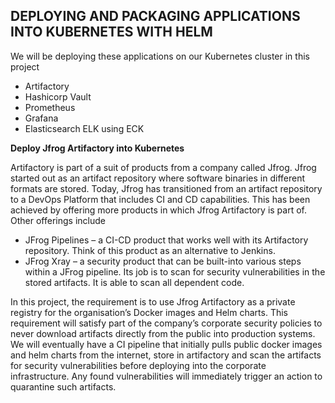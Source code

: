 ## DEPLOYING AND PACKAGING APPLICATIONS INTO KUBERNETES WITH HELM ##

We will be deploying these applications on our Kubernetes cluster in this project
- Artifactory
- Hashicorp Vault
- Prometheus
- Grafana
- Elasticsearch ELK using ECK


**Deploy Jfrog Artifactory into Kubernetes**

Artifactory is part of a suit of products from a company called Jfrog. Jfrog started out as an artifact repository where software binaries in different 
formats are stored. Today, Jfrog has transitioned from an artifact repository to a DevOps Platform that includes CI and CD capabilities. 
This has been achieved by offering more products in which Jfrog Artifactory is part of. Other offerings include

- JFrog Pipelines – a CI-CD product that works well with its Artifactory repository. Think of this product as an alternative to Jenkins.
- JFrog Xray – a security product that can be built-into various steps within a JFrog pipeline. Its job is to scan for security vulnerabilities in 
the stored artifacts. It is able to scan all dependent code.

In this project, the requirement is to use Jfrog Artifactory as a private registry for the organisation’s Docker images and Helm charts. 
This requirement will satisfy part of the company’s corporate security policies to never download artifacts directly from the public into production 
systems. We will eventually have a CI pipeline that initially pulls public docker images and helm charts from the internet, 
store in artifactory and scan the artifacts for security vulnerabilities before deploying into the corporate infrastructure. Any found 
vulnerabilities will immediately trigger an action to quarantine such artifacts.
